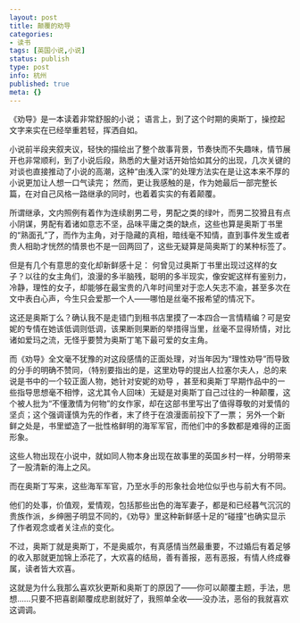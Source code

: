 ```yaml
---
layout: post
title: 颠覆的劝导
categories:
- 读书
tags: [英国小说,小说]
status: publish
type: post
info: 杭州
published: true
meta: {}
---
```


《劝导》是一本读着非常舒服的小说；   语言上，到了这个时期的奥斯丁，操控起文字来实在已经举重若轻，挥洒自如。

小说前半段夹叙夹议，轻快的描绘出了整个故事背景，节奏快而不失趣味，情节展开也非常顺利，到了小说后段，熟悉的大量对话开始恰如其分的出现，几次关键的对谈也直接推动了小说的高潮，这种“由浅入深”的处理方法实在是让这本来不厚的小说更加让人想一口气读完；   然而，更让我感触的是，作为她最后一部完整长篇，在对自己风格一路继承的同时，也着着实实的有着颠覆。

所谓继承，文内照例有着作为连续剧男二号，男配之类的绿叶，而男二狡猾且有点小阴谋，男配有着诸如意志不坚，品味平庸之类的缺点，这些也算是奥斯丁书里的“熟面孔”了，而作为主角，对于隐藏的真相，暗线毫不知情，直到事件发生或者贵人相助才恍然的情景也不是一回两回了，这些无疑算是简奥斯丁的某种标签了。

但是有几个有意思的变化却新鲜感十足：   何曾见过奥斯丁书里出现过这样的女子？以往的女主角们，浪漫的多半脑残，聪明的多半现实，像安妮这样有鉴别力，冷静，理性的女子，却能够在最宝贵的八年时间里对于恋人矢志不渝，甚至多次在文中表白心声，今生只会爱那一个人——哪怕是丝毫不报希望的情况下。

这还是奥斯丁么？确认我不是走错门到租书店里摸了一本四合一言情精编？可是安妮的专情在她该低调则低调，该果断则果断的举措得当里，丝毫不显得矫情，对比诸如爱玛之流，无怪乎要赞为奥斯丁笔下最可爱的女主角。

而《劝导》全文毫不犹豫的对这段感情的正面处理，对当年因为“理性劝导”而导致的分手的明确不赞同，（特别要指出的是，这里劝导的提出人拉塞尔夫人，总的来说是书中的一个较正面人物，她针对安妮的劝导 ，甚至和奥斯丁早期作品中的一些指导思想毫不相悖，这尤其令人回味）无疑是对奥斯丁自己过往的一种颠覆，这个被人批为“不懂激情为何物”的女作家，却在这部书里写出了值得尊敬的对爱情的坚贞；这个强调谨慎为先的作者，末了终于在浪漫面前投下了一票；   另外一个新鲜之处是，书里塑造了一批性格鲜明的海军军官，而他们中的多数都是难得的正面形象。

这些人物出现在小说中，就如同人物本身出现在故事里的英国乡村一样，分明带来了一股清新的海上之风。

而在奥斯丁写来，这些海军军官，乃至水手的形象社会地位似乎也与前大有不同。

他们的处事，价值观，爱情观，包括那些出色的海军妻子，都是和已经暮气沉沉的贵族作派，乡绅圈子明显不同的，《劝导》里这种新鲜感十足的“碰撞”也确实显示了作者观念或者关注点的变化。

不过，奥斯丁就是奥斯丁，不是奥威尔，有真感情当然最重要，不过婚后有着足够的收入那就更加锦上添花了，大欢喜的结局，善有善报，恶有恶报，有情人终成眷属，读者皆大欢喜。

这就是为什么我那么喜欢狄更斯和奥斯丁的原因了——你可以颠覆主题，手法，思想……只要不把喜剧颠覆成悲剧就好了，我照单全收——没办法，恶俗的我就喜欢这调调。

